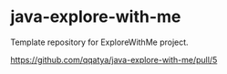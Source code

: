 # java-explore-with-me
Template repository for ExploreWithMe project.

https://github.com/qqatya/java-explore-with-me/pull/5
